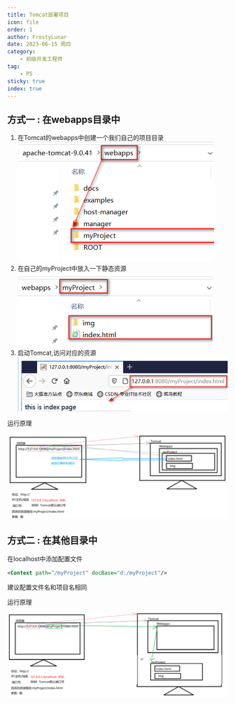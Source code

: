 ```yaml
---
title: Tomcat部署项目
icon: file
order: 1
author: FrostyLunar
date: 2023-06-15 周四
category:
	- 初级开发工程师
tag:
	- P5
sticky: true
index: true
---
```




## 方式一 : 在webapps目录中

1. 在Tomcat的webapps中创建一个我们自己的项目目录
    ![](./image/image_UGsx_bPFSV.png)
2.  在自己的myProject中放入一下静态资源
    ![](./image/image_7h9HkeQhfY.png)
3.  启动Tomcat,访问对应的资源
    ![](./image/image_xSz5lOF5D_.png)

运行原理

![](./image/image_2wRn-VgR4h.png)

## 方式二 : 在其他目录中

在localhost中添加配置文件

```xml
<Context path="/myProject" docBase="d:/myProject"/>
```

建议配置文件名和项目名相同

运行原理

![](./image/image_w0kPAllbOc.png)
